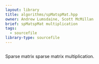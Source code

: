 ```yaml
---
layout: library
title: algorithms/spMatspMat.hpp
owner: Andrew Lumsdaine, Scott McMillan
brief: spMatspMat multiplication
tags:
  - sourcefile
library-type: sourcefile
---
```


```{index}  algorithms/spMatspMat.hpp
```
Sparse matrix sparse matrix multiplication.
